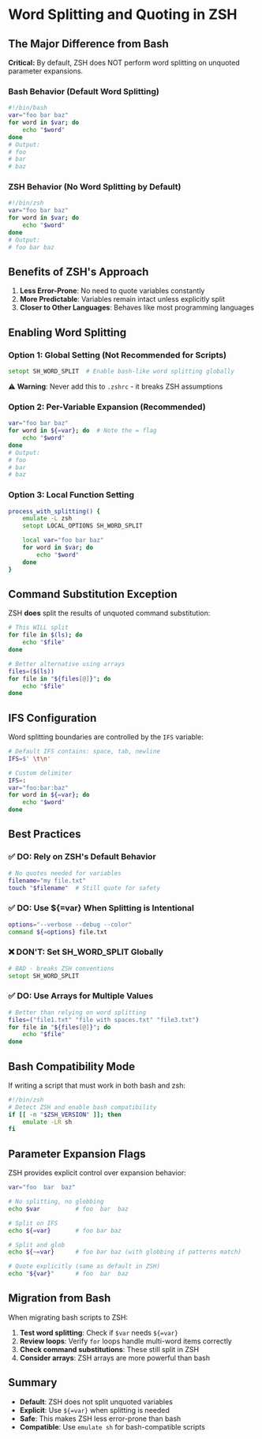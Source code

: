 # Word Splitting and Quoting in ZSH

## The Major Difference from Bash

**Critical:** By default, ZSH does NOT perform word splitting on unquoted parameter expansions.

### Bash Behavior (Default Word Splitting)

```bash
#!/bin/bash
var="foo bar baz"
for word in $var; do
    echo "$word"
done
# Output:
# foo
# bar
# baz
```

### ZSH Behavior (No Word Splitting by Default)

```zsh
#!/bin/zsh
var="foo bar baz"
for word in $var; do
    echo "$word"
done
# Output:
# foo bar baz
```

## Benefits of ZSH's Approach

1. **Less Error-Prone**: No need to quote variables constantly
2. **More Predictable**: Variables remain intact unless explicitly split
3. **Closer to Other Languages**: Behaves like most programming languages

## Enabling Word Splitting

### Option 1: Global Setting (Not Recommended for Scripts)

```zsh
setopt SH_WORD_SPLIT  # Enable bash-like word splitting globally
```

⚠️ **Warning**: Never add this to `.zshrc` - it breaks ZSH assumptions

### Option 2: Per-Variable Expansion (Recommended)

```zsh
var="foo bar baz"
for word in ${=var}; do  # Note the = flag
    echo "$word"
done
# Output:
# foo
# bar
# baz
```

### Option 3: Local Function Setting

```zsh
process_with_splitting() {
    emulate -L zsh
    setopt LOCAL_OPTIONS SH_WORD_SPLIT

    local var="foo bar baz"
    for word in $var; do
        echo "$word"
    done
}
```

## Command Substitution Exception

ZSH **does** split the results of unquoted command substitution:

```zsh
# This WILL split
for file in $(ls); do
    echo "$file"
done

# Better alternative using arrays
files=($(ls))
for file in "${files[@]}"; do
    echo "$file"
done
```

## IFS Configuration

Word splitting boundaries are controlled by the `IFS` variable:

```zsh
# Default IFS contains: space, tab, newline
IFS=$' \t\n'

# Custom delimiter
IFS=:
var="foo:bar:baz"
for word in ${=var}; do
    echo "$word"
done
```

## Best Practices

### ✅ DO: Rely on ZSH's Default Behavior

```zsh
# No quotes needed for variables
filename="my file.txt"
touch "$filename"  # Still quote for safety
```

### ✅ DO: Use ${=var} When Splitting is Intentional

```zsh
options="--verbose --debug --color"
command ${=options} file.txt
```

### ❌ DON'T: Set SH_WORD_SPLIT Globally

```zsh
# BAD - breaks ZSH conventions
setopt SH_WORD_SPLIT
```

### ✅ DO: Use Arrays for Multiple Values

```zsh
# Better than relying on word splitting
files=("file1.txt" "file with spaces.txt" "file3.txt")
for file in "${files[@]}"; do
    echo "$file"
done
```

## Bash Compatibility Mode

If writing a script that must work in both bash and zsh:

```zsh
#!/bin/zsh
# Detect ZSH and enable bash compatibility
if [[ -n "$ZSH_VERSION" ]]; then
    emulate -LR sh
fi
```

## Parameter Expansion Flags

ZSH provides explicit control over expansion behavior:

```zsh
var="foo  bar  baz"

# No splitting, no globbing
echo $var          # foo  bar  baz

# Split on IFS
echo ${=var}       # foo bar baz

# Split and glob
echo ${~=var}      # foo bar baz (with globbing if patterns match)

# Quote explicitly (same as default in ZSH)
echo "${var}"      # foo  bar  baz
```

## Migration from Bash

When migrating bash scripts to ZSH:

1. **Test word splitting**: Check if `$var` needs `${=var}`
2. **Review loops**: Verify `for` loops handle multi-word items correctly
3. **Check command substitutions**: These still split in ZSH
4. **Consider arrays**: ZSH arrays are more powerful than bash

## Summary

- **Default**: ZSH does not split unquoted variables
- **Explicit**: Use `${=var}` when splitting is needed
- **Safe**: This makes ZSH less error-prone than bash
- **Compatible**: Use `emulate sh` for bash-compatible scripts
